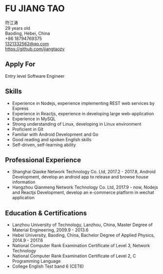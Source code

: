 # FU JIANG TAO

符江涛  
29 years old  
Baoding, Hebei, China  
+86 18794769375  
1321332562@qq.com  
https://github.com/jiangtaozy  

## Apply For

Entry level Software Engineer

## Skills

- Experience in Nodejs, experience implementing REST web services by Express
- Experience in Reactjs, experience in developing large web-application
- Experience in MySQL
- Strong understanding of Linux, developing in Linux environment
- Proficient in Git
- Familiar with Android Development and Go
- Good reading and spoken English skills
- Self-driven, self-learning ability

## Professional Experience

- Shanghai Qiaoke Network Technology Co. Ltd, 2017.2 - 2017.8, Android Development, develop an android app to release and  browse house information
- Hangzhou Qianmeng Network Technology Co. Ltd, 2017.9 - now, Nodejs and Reactjs Development, develop an e-commerce platform in wechat application 

## Education & Certifications

- Lanzhou University of Technology, Lanzhou, China,  Master Degree of Material Engineering, 2009.9 - 2013.6
- Hebei University, Baoding, China,  Bachelor Degree of Applied Physics, 2014.9 - 2017.6
- National Computer Rank Examination Certificate of Level 3, Network Technology
- National Computer Rank Examination Certificate of Level 2, C Programming Language
- College English Test band 6 (CET6)

